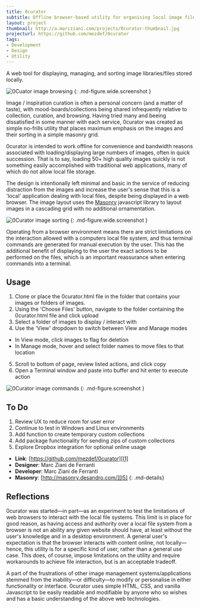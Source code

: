 ```yaml
---
title: 0curator
subtitle: Offline browser-based utility for organising local image files
layout: project
thumbnail: http://a.marcziani.com/projects/0curator-thumbnail.jpg
projecturl: https://github.com/mezdef/0curator
tags:
- Development
- Design
- Utility
---
```


A web tool for displaying, managing, and sorting image libraries/files stored locally.

![0Cuator image browsing][I2]
{: .md-figure.wide.screenshot }

Image / inspiration curation is often a personal concern (and a matter of taste), with mood-boards/collections being shared infrequently relative to collection, curation, and browsing. Having tried many and beeing dissatisfied in some manner with each service, 0curator was created as simple no-frills utility that places maximum emphasis on the images and their sorting in a simple masonry grid.

0curator is intended to work offline for convenience and bandwidth reasons associated with loading/displaying large numbers of images, often in quick succession. That is to say, loading 50+ high quality images quickly is not something easily accomplished with traditional web applications, many of which do not allow local file storage.

The design is intentionally left minimal and basic in the service of reducing distraction from the images and increase the user's sense that this is a 'local' application dealing with local files, despite being displayed in a web browser. The image layout uses the [Masonry][I5] javascript library to layout images in a cascading grid with no additional ornamentation.

![0Curator image sorting][I3]
{: .md-figure.wide.screenshot }

Operating from a browser environment means there are strict limitations on the interaction allowed with a computers local file system, and thus terminal commands are generated for manual execution by the user. This has the additional benefit of displaying to the user the exact actions to be performed on the files, which is an important reassurance when entering commands into a terminal.

## Usage
1. Clone or place the 0curator.html file in the folder that contains your images or folders of images.
2. Using the 'Choose Files' button, navigate to the folder containing the 0curator.html file and click upload
3. Select a folder of images to display / interact with
4. Use the 'View' dropdown to switch between View and Manage modes
  - In View mode, click images to flag for deletion
  - In Manage mode, hover and select folder names to move files to that location
5. Scroll to bottom of page, review listed actions, and click copy
6. Open a Terminal window and paste into buffer and hit enter to execute action

![0Curator image commands][I4]
{: .md-figure.screenshot }

## To Do
1. Review UX to reduce room for user error
2. Continue to test in Windows and Linux environments
3. Add function to create temporary custom collections
4. Add package functionality for sending zips of custom collections
5. Explore Dropbox integration for optional online usage

* __Link__: [https://github.com/mezdef/0curator][I1]
* __Designer__: Marc Ziani de Ferranti
* __Developer__: Marc Ziani de Ferranti
* __Masonry__: [http://masonry.desandro.com/][I5]
{: .md-details}

## Reflections
0curator was started—in part—as an experiment to test the limitations of web browsers to interact with the local file systems. This limit is in place for good reason, as having access and authority over a local file system from a browser is not an ability any given website should have, at least without the user's knowledge and in a desktop environment. A general user's expectation is that the browser interacts with content online, not locally—hence, this utility is for a specific kind of user, rather than a general use case. This does, of course, impose limitations on the utility and require workarounds to achieve file interaction, but is an acceptable tradeoff.

A part of the frustrations of other image management systems/applications stemmed from the inability—or difficulty—to modify or personalise in either functionality or interface. 0curator uses simple HTML, CSS, and vanilla Javascript to be easily readable and modifiable by anyone who so wishes and has a basic understanding of the above web technologies.


[I1]: https://github.com/mezdef/0curator
[I2]: http://a.marcziani.com/projects/0curator-screenshot1.png
[I3]: http://a.marcziani.com/projects/0curator-screenshot2.png
[I4]: http://a.marcziani.com/projects/0curator-screenshot3.png
[I5]: http://masonry.desandro.com/
